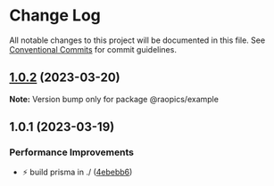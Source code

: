 # Change Log

All notable changes to this project will be documented in this file.
See [Conventional Commits](https://conventionalcommits.org) for commit guidelines.

## [1.0.2](https://github.com/rao-pics/core/compare/@raopics/example@1.0.1...@raopics/example@1.0.2) (2023-03-20)

**Note:** Version bump only for package @raopics/example

## 1.0.1 (2023-03-19)

### Performance Improvements

- ⚡️ build prisma in ./ ([4ebebb6](https://github.com/rao-pics/core/commit/4ebebb619227d34457d18b08e68406bb92100b2f))
